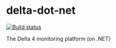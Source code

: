 # delta-dot-net
[![Build status](https://ci.appveyor.com/api/projects/status/xu2kc2ia6ikqrjlo/branch/master?svg=true)](https://ci.appveyor.com/project/datavail/delta-dot-net/branch/master)

The Delta 4 monitoring platform (on .NET)

